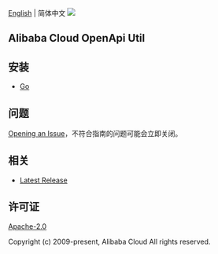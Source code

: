 [English](README.md) | 简体中文
![](https://aliyunsdk-pages.alicdn.com/icons/AlibabaCloud.svg)

## Alibaba Cloud OpenApi Util

## 安装

- [Go](./golang/README-CN.md)

## 问题

[Opening an Issue](https://github.com/aliyun/darabonba-openapi-util/issues/new)，不符合指南的问题可能会立即关闭。

## 相关

- [Latest Release](https://github.com/aliyun/darabonba-openapi-util)

## 许可证

[Apache-2.0](http://www.apache.org/licenses/LICENSE-2.0)

Copyright (c) 2009-present, Alibaba Cloud All rights reserved.
